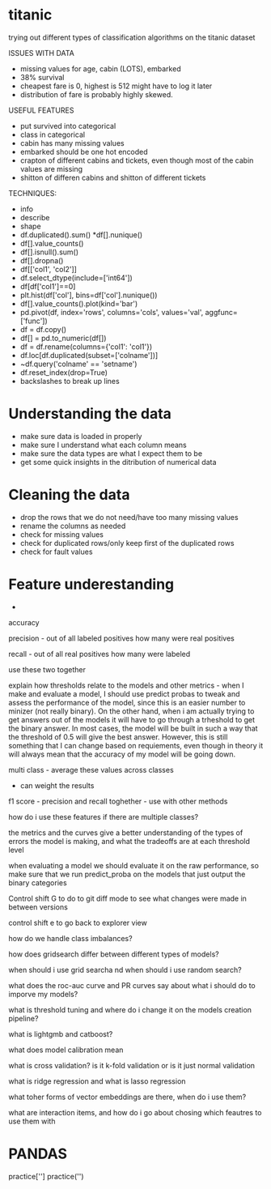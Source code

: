 # titanic
trying out different types of classification algorithms on the titanic dataset

ISSUES WITH DATA
* missing values for age, cabin (LOTS), embarked
* 38% survival
* cheapest fare is 0, highest is 512 might have to log it later
* distribution of fare is probably highly skewed.



USEFUL FEATURES
* put survived into categorical
* class in categorical
* cabin has many missing values
* embarked should be one hot encoded
* crapton of different cabins and tickets, even though most of the cabin values are 
missing
* shitton of differen cabins and shitton of different tickets


TECHNIQUES:
* info
* describe
* shape
* df.duplicated().sum()
*df[].nunique()
* df[].value_counts()
* df[].isnull().sum()
* df[].dropna()
* df[['col1', 'col2']]
* df.select_dtype(include=['int64'])
* df[df['col1']==0]
* plt.hist(df['col'], bins=df['col'].nunique())
* df[].value_counts().plot(kind='bar')
* pd.pivot(df, index='rows', columns='cols', values='val', aggfunc=['func'])
* df = df.copy()
* df[] = pd.to_numeric(df[])
* df = df.rename(columns={'col1': 'col1'})
* df.loc[df.duplicated(subset=['colname'])]
* ~df.query('colname' == 'setname')
* df.reset_index(drop=True)
* backslashes to break up lines

# Understanding the data
* make sure data is loaded in properly
* make sure I understand what each column means
* make sure the data types are what I expect them to be
* get some quick insights in the ditribution of numerical data

# Cleaning the data
* drop the rows that we do not need/have too many missing values
* rename the columns as needed
* check for missing values
* check for duplicated rows/only keep first of the duplicated rows
* check for fault values

# Feature underestanding
* 



accuracy

precision - out of all labeled positives how many were real positives

recall - out of all real positives how many were labeled

use these two together

explain how thresholds relate to the models and other metrics - when I make and evaluate
 a model, I should use predict probas to tweak and assess the performance of the model, 
 since this is an easier number to minizer (not really binary). On the other hand, when 
 i am actually trying to get answers out of the models it will have to go through a 
 trheshold to get the binary answer. In most cases, the model will be built in such a 
 way that the threshold of 0.5 will give the best answer. However, this is still 
 something that I can change based on requiements, even though in theory it will always 
 mean that the accuracy of my model will be going down.


multi class - average these values across classes
- can weight the results

f1 score - precision and recall toghether - use with other methods

how do i use these features if there are multiple classes?

the metrics and the curves give a better understanding of the types of errors the model 
is making, and what the tradeoffs are at each threshold level

when evaluating a model we should evaluate it on the raw performance, so make sure that 
we run predict_proba on the models that just output the binary categories

Control shift G to do to git diff mode to see what changes were made in between versions

control shift e to go back to explorer view

how do we handle class imbalances?


how does gridsearch differ between different types of models?

when should i use grid searcha nd when should i use random search?

what does the roc-auc curve and PR curves say about what i should do to imporve my models?

what is threshold tuning and where do i change it on the models creation pipeline?

what is lightgmb and catboost?

what does model calibration mean

what is cross validation? is it k-fold validation or is it just normal validation

what is ridge regression and what is lasso regression

what toher forms of vector embeddings are there, when do i use them?

what are interaction items, and how do i go about chosing which feautres to use them with 



# PANDAS
practice['']
practice('')


